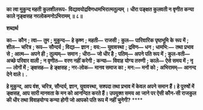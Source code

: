 **का त्वा मुकुन्द महती कुलशीलरूप-** **विद्यावयोद्रविणधामभिरात्मतुल्यम् ।** **धीरा पङ्क्षत कुलवती न वृणीत कन्या** **काले नृङ्क्षसह नरलोकमनोऽभिरामम् ॥ ८॥** 

**शब्दार्थ** 

**का—** **कौन** **; त्वा—** **तुम** **; मुकुन्द—** **हे कृष्ण** **; महती—** **राजसी** **; कुल—** **पारिवारिक पृष्ठभूमि के रूप में** **; शील—** **चरित्र** **; रूप—** **सौन्दर्य** **; विद्या—** **ज्ञान** **; वय:—** **युवावस्था** **; द्रविण—** **धन** **; धामभि:—** **तथा प्रभाव से** **; आत्म—** **अपने ही** **; तुल्यम्—** **समान** **;** **धीरा—** **जो धीर है** **; पतिम्—** **अपने पति रूप में** **; कुल-वती—** **अच्छे परिवार वाली** **; न वृणीत—** **वरण नहीं करेगी** **; कन्या—** **विवाह** **योग्य तरुणी** **; काले—** **ऐसे समय में** **; नृ—** **लोगों में** **; ङ्क्षसह—** **हे ङ्क्षसह** **; नर-लोक—** **मानव समाज का** **; मन:—** **मनों को** **;** **अभिरामम्—** **आनन्द देने वाले।** **.** 

**हे मुकुन्द, आप वंश, चरित्र, सौन्दर्य, ज्ञान, युवावस्था, सश्पदा तथा प्रभाव में केवल अपने** **समान हैं। हे पुरुषों में ङ्क्षसह, आप सारी मानवता के मन को आनन्दित करते हैं। उपयुक्त समय आ** **जाने पर ऐसी कौन-सी राजकुल की धीर तथा विवाहयोग्य कन्या होगी जो आपको पति रूप में** **नहीं चुनेगी?** **** 